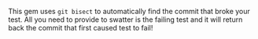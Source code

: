 This gem uses ```git bisect``` to automatically find the commit that broke your test.
All you need to provide to swatter is the failing test and it will return back the commit that first caused test to fail!

